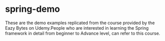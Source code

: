 # spring-demo
These are the demo examples replicated from the course provided by the Eazy Bytes on Udemy.People who are interested in learning the Spring framework in detail from beginner to Advance level, can refer to this course.